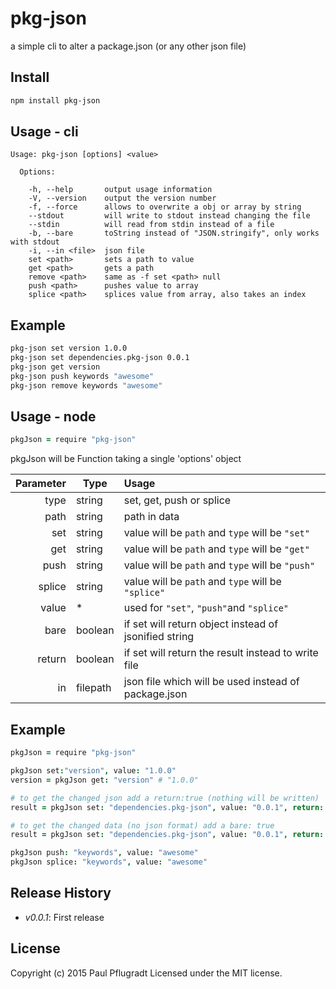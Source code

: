 # pkg-json

a simple cli to alter a package.json (or any other json file)

## Install

```sh
npm install pkg-json

```

## Usage - cli

```
Usage: pkg-json [options] <value>

  Options:

    -h, --help       output usage information
    -V, --version    output the version number
    -f, --force      allows to overwrite a obj or array by string
    --stdout         will write to stdout instead changing the file
    --stdin          will read from stdin instead of a file
    -b, --bare       toString instead of "JSON.stringify", only works with stdout
    -i, --in <file>  json file
    set <path>       sets a path to value
    get <path>       gets a path
    remove <path>    same as -f set <path> null
    push <path>      pushes value to array
    splice <path>    splices value from array, also takes an index
```

## Example

```sh
pkg-json set version 1.0.0
pkg-json set dependencies.pkg-json 0.0.1
pkg-json get version
pkg-json push keywords "awesome"
pkg-json remove keywords "awesome"
```

## Usage - node
```coffee
pkgJson = require "pkg-json"
```
pkgJson will be Function taking a single 'options' object

| Parameter | Type    | Usage                                   |
| --------: | ------- | :--------------------------------------|
| type      | string  |  set, get, push or splice  |
| path      | string  |  path in data |
| set      | string | value will be `path` and `type` will be `"set"` |
| get      | string | value will be `path` and `type` will be `"get"` |
| push      | string | value will be `path` and `type` will be `"push"` |
| splice      | string | value will be `path` and `type` will be `"splice"` |
| value      | * | used for `"set"`, `"push"`and `"splice"` |
| bare      | boolean | if set will return object instead of jsonified string |
| return      | boolean | if set will return the result instead to write file |
| in      | filepath | json file which will be used instead of package.json |

## Example

```coffee
pkgJson = require "pkg-json"

pkgJson set:"version", value: "1.0.0"
version = pkgJson get: "version" # "1.0.0"

# to get the changed json add a return:true (nothing will be written)
result = pkgJson set: "dependencies.pkg-json", value: "0.0.1", return: true

# to get the changed data (no json format) add a bare: true
result = pkgJson set: "dependencies.pkg-json", value: "0.0.1", return: true, bare: true

pkgJson push: "keywords", value: "awesome"
pkgJson splice: "keywords", value: "awesome"
```

## Release History

 - *v0.0.1*: First release

## License
Copyright (c) 2015 Paul Pflugradt
Licensed under the MIT license.
